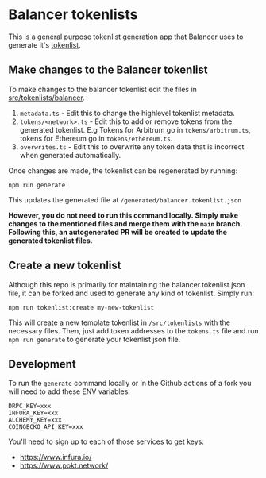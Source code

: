 # Balancer tokenlists

This is a general purpose tokenlist generation app that Balancer uses to
generate it's
[tokenlist](https://github.com/balancer/tokenlists/blob/main/generated/balancer.tokenlist.json).

## Make changes to the Balancer tokenlist

To make changes to the balancer tokenlist edit the files in
[src/tokenlists/balancer](https://github.com/balancer/tokenlists/tree/main/src/tokenlists/balancer).

1. `metadata.ts` - Edit this to change the highlevel tokenlist metadata.
1. `tokens/<network>.ts` - Edit this to add or remove tokens from the generated
   tokenlist. E.g Tokens for Arbitrum go in `tokens/arbitrum.ts`, tokens for
   Ethereum go in `tokens/ethereum.ts`.
1. `overwrites.ts` - Edit this to overwrite any token data that is incorrect
   when generated automatically.

Once changes are made, the tokenlist can be regenerated by running:

```shell
npm run generate
```

This updates the generated file at `/generated/balancer.tokenlist.json`

**However, you do not need to run this command locally. Simply make changes to
the mentioned files and merge them with the `main` branch. Following this, an
autogenerated PR will be created to update the generated tokenlist files.**

## Create a new tokenlist

Although this repo is primarily for maintaining the balancer.tokenlist.json file,
it can be forked and used to generate any kind of tokenlist. Simply run:

```shell
npm run tokenlist:create my-new-tokenlist
```

This will create a new template tokenlist in `/src/tokenlists` with the
necessary files. Then, just add token addresses to the `tokens.ts` file and run
`npm run generate` to generate your tokenlist json file.

## Development

To run the `generate` command locally or in the Github actions of a fork you
will need to add these ENV variables:

```
DRPC_KEY=xxx
INFURA_KEY=xxx
ALCHEMY_KEY=xxx
COINGECKO_API_KEY=xxx

```

You'll need to sign up to each of those services to get keys:

- https://www.infura.io/
- https://www.pokt.network/
